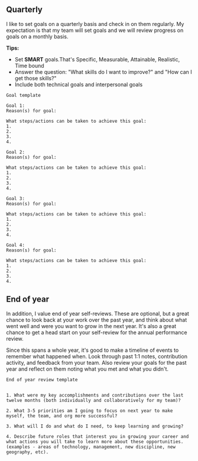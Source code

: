 ## Quarterly
I like to set goals on a quarterly basis and check in on them regularly. My expectation is that my team will set goals and we will review progress on goals on a monthly basis.

**Tips:**
- Set **SMART** goals.That's Specific, Measurable, Attainable, Realistic, Time bound
- Answer the question: "What skills do I want to improve?" and "How can I get those skills?"
- Include both technical goals and interpersonal goals

```
Goal template

Goal 1:
Reason(s) for goal:

What steps/actions can be taken to achieve this goal:
1.
2.
3.
4.

Goal 2:
Reason(s) for goal:

What steps/actions can be taken to achieve this goal:
1.
2.
3.
4.

Goal 3:
Reason(s) for goal:

What steps/actions can be taken to achieve this goal:
1.
2.
3.
4.

Goal 4:
Reason(s) for goal:

What steps/actions can be taken to achieve this goal:
1.
2.
3.
4.

```

## End of year
In addition, I value end of year self-reviews. These are optional, but a great chance to look back at your work over the past year, and think about what went well and were you want to grow in the next year. It's also a great chance to get a head start on your self-review for the annual performance review.

Since this spans a whole year, it's good to make a timeline of events to remember what happened when. Look through past 1:1 notes, contribution activity, and feedback from your team. Also review your goals for the past year and reflect on them noting what you met and what you didn't.

```
End of year review template


1. What were my key accomplishments and contributions over the last twelve months (both individually and collaboratively for my team)?

2. What 3-5 priorities am I going to focus on next year to make myself, the team, and org more successful?

3. What will I do and what do I need, to keep learning and growing?

4. Describe future roles that interest you in growing your career and what actions you will take to learn more about these opportunities. (examples - areas of technology, management, new discipline, new geography, etc).
```
